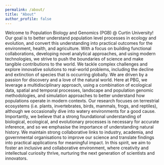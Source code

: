 ```yaml
---
permalink: /about/
title: "About"
author_profile: false
---
```


Welcome to Population Biology and Genomics (PGB) @ Curtin University! Our goal is to better understand population level processes in ecology and evolution, and convert this understanding into practical outcomes for the environment, health, and agriculture. With a focus on building functional collaborations, developing novel analytical approaches, and using modern technologies, we strive to push the boundaries of science and make tangible contributions to the world. We tackle complex challenges and explore innovative solutions to real-world problems, including the decline and extinction of species that is occurring globally. We are driven by a passion for discovery and a love of the natural world.
Here at PBG, we leverage a multidisciplinary approach, using a combination of ecological data, spatial and temporal processes, landscape and population genomic methodologies, and simulation approaches to better understand how populations operate in modern contexts. Our research focuses on terrestrial ecosystems (i.e. plants, invertebrates, birds, mammals, frogs, and reptiles), although we occasionally dive into watery environments for a good cause. Importantly, we believe that a strong foundational understanding of biological, ecological, and evolutionary processes is necessary for accurate inference, and so we emphasise the importance of understanding natural history.
We maintain strong collaborative links to industry, academia, and governmental organisations to improve our science and translate findings into practical applications for meaningful impact. In this spirit, we aim to foster an inclusive and collaborative environment, where creativity and intellectual curiosity thrive, nurturing the next generation of scientists and innovators.
